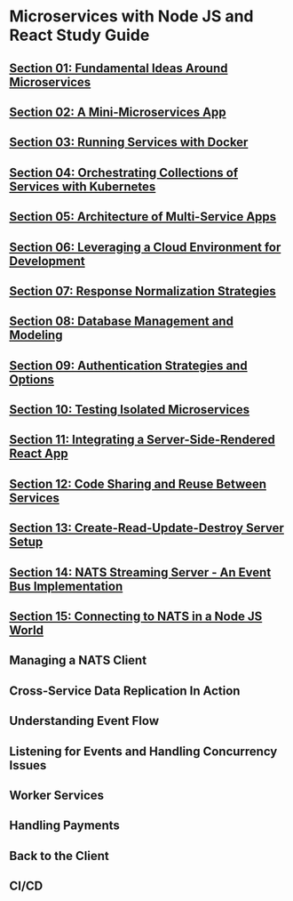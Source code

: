 # Microservices with Node JS and React Study Guide

## [**Section 01: Fundamental Ideas Around Microservices**](https://github.com/chesterheng/microservices-node-react/blob/master/section-01.md)

## [**Section 02: A Mini-Microservices App**](https://github.com/chesterheng/microservices-node-react/blob/master/section-02.md)

## [**Section 03: Running Services with Docker**](https://github.com/chesterheng/microservices-node-react/blob/master/section-03.md)

## [**Section 04: Orchestrating Collections of Services with Kubernetes**](https://github.com/chesterheng/microservices-node-react/blob/master/section-04.md)

## [**Section 05: Architecture of Multi-Service Apps**](https://github.com/chesterheng/microservices-node-react/blob/master/section-05.md)

## [**Section 06: Leveraging a Cloud Environment for Development**](https://github.com/chesterheng/microservices-node-react/blob/master/section-06.md)

## [**Section 07: Response Normalization Strategies**](https://github.com/chesterheng/microservices-node-react/blob/master/section-07.md)

## [**Section 08: Database Management and Modeling**](https://github.com/chesterheng/microservices-node-react/blob/master/section-08.md)

## [**Section 09: Authentication Strategies and Options**](https://github.com/chesterheng/microservices-node-react/blob/master/section-09.md)

## [**Section 10: Testing Isolated Microservices**](https://github.com/chesterheng/microservices-node-react/blob/master/section-10.md)

## [**Section 11: Integrating a Server-Side-Rendered React App**](https://github.com/chesterheng/microservices-node-react/blob/master/section-11.md)

## [**Section 12: Code Sharing and Reuse Between Services**](https://github.com/chesterheng/microservices-node-react/blob/master/section-12.md)

## [**Section 13: Create-Read-Update-Destroy Server Setup**](https://github.com/chesterheng/microservices-node-react/blob/master/section-13.md)

## [**Section 14: NATS Streaming Server - An Event Bus Implementation**](https://github.com/chesterheng/microservices-node-react/blob/master/section-14.md)

## [**Section 15: Connecting to NATS in a Node JS World**](https://github.com/chesterheng/microservices-node-react/blob/master/section-14.md)

## **Managing a NATS Client**

## **Cross-Service Data Replication In Action**

## **Understanding Event Flow**

## **Listening for Events and Handling Concurrency Issues**

## **Worker Services**

## **Handling Payments**

## **Back to the Client**

## **CI/CD**
